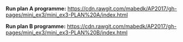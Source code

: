 <b>Run plan A programme:</b> https://cdn.rawgit.com/mabedk/AP2017/gh-pages/mini_ex3/mini_ex3-PLAN%20A/index.html

<b>Run plan B programme:</b> https://cdn.rawgit.com/mabedk/AP2017/gh-pages/mini_ex3/mini_ex3-PLAN%20B/index.html

